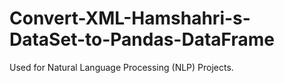# Convert-XML-Hamshahri-s-DataSet-to-Pandas-DataFrame
Used for Natural Language Processing (NLP) Projects.

